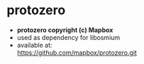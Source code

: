 # protozero

- **protozero copyright (c) Mapbox**
- used as dependency for libosmium
- available at: \
  https://github.com/mapbox/protozero.git
